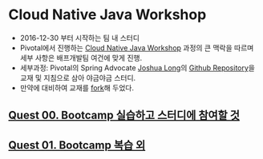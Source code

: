 # Cloud Native Java Workshop
* 2016-12-30 부터 시작하는 팀 내 스터디
* Pivotal에서 진행하는 [Cloud Native Java Workshop](https://pivotal.io/cloud-native-workshop) 과정의 큰 맥락을 따르며 세부 사항은 배프개발팀 여건에 맞게 진행.
* 세부과정: Pivotal의 Spring Advocate [Joshua Long](https://spring.io/team/jlong)의 [Github Repository](https://github.com/joshlong/cloud-native-workshop)을 교재 및 지침으로 삼아 야금야금 스터디.
* 만약에 대비하여 교재를 [fork](https://github.com/johngrib/cloud-native-workshop)해 두었다.

## [Quest 00. Bootcamp 실습하고 스터디에 참여할 것](quest00.md)
## [Quest 01. Bootcamp 복습 외](quest01.md)
